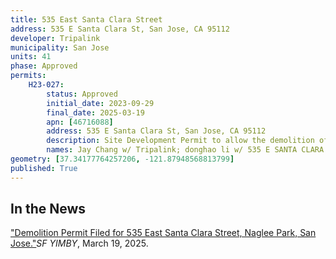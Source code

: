 ```yaml
---
title: 535 East Santa Clara Street
address: 535 E Santa Clara St, San Jose, CA 95112
developer: Tripalink
municipality: San Jose
units: 41
phase: Approved
permits:
    H23-027:
        status: Approved
        initial_date: 2023-09-29
        final_date: 2025-03-19
        apn: [46716088]
        address: 535 E Santa Clara St, San Jose, CA 95112
        description: Site Development Permit to allow the demolition of an existing vacant building (restaurant) and the construction of a six-story mixed-use project with approximately 3,804 square feet of commercial space and 41 housing units on and removal of one ordinance-size tree on an approximately 0.436-gross acre site.
        names: Jay Chang w/ Tripalink; donghao li w/ 535 E SANTA CLARA ST LLC; LE FAMILY HOLDING LLC
geometry: [37.34177764257206, -121.87948568813799]
published: True
---
```


## In the News

["Demolition Permit Filed for 535 East Santa Clara Street, Naglee Park, San Jose."](https://sfyimby.com/2025/03/demolition-permit-filed-for-535-east-santa-clara-street-naglee-park-san-jose.html)*SF YIMBY*, March 19, 2025.
